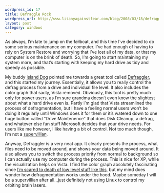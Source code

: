 ```yaml
--- 
wordpress_id: 17
title: Defraggle Rock
wordpress_url: http://www.litanyagainstfear.com/blog/2008/03/18/defraggle-rock/
layout: post
category: windows
---
```


As always, I’m late to jump on the <strike>fail</strike>boat, and this
time I’ve decided to do some serious maintenance on my computer. I’ve
had enough of having to rely on System Restore and worrying that I’ve
lost all of my data, or that my computer is on the brink of death. So,
I’m going to start maintaining my system more, and that’s starting with
keeping my hard drive as tidy and speedy as possible. <!--more-->

My buddy <a href="http://www.theislanddog.com/" target="_blank">Island
Dog</a> pointed me towards a great tool called
<a href="http://www.defraggler.com/">Defraggler</a>, and this started my
journey. Essentially, it allows you to really control the defrag process
from a drive and individual file level. It also includes the color graph
that sadly, Vista removed. Obviously, this tool is pretty much only for
power users, as I’m sure grandma doesn’t even know the slightest about
what a hard drive even is. Partly I’m glad that Vista streamlined the
process of defragmentation, but I have a feeling normal users won’t be
doing it regularly until Windows does it for them or it’s watered down
to one huge button called “Drive Maintenence” that does Disk Cleanup, a
defrag, and whatever else fun stuff Microsoft decides that your drive
needs. For users like me however, I like having a bit of control. Not
too much though, I’m not a
<a href="http://ubergeek.tv/article.php?pid=54">supervillian</a>.

Anyway, Defraggler is a very neat app. It clearly presents the process,
what files need to be moved around, and shows your data being moved
around. It also allows you to switch the process priority from normal to
background so I can actually use my computer during the process. This is
nice for XP, while the visualization helps on Vista. I find the color
graph absolutely fascinating since
<a href="http://www.litanyagainstfear.com/blog/2007/11/27/im-afraid-of-low-level-programming/">I’m
scared to death of low level stuff like this</a>, but my mind does
wonder how defragmentation works under the hood. Maybe someday I will be
a supervillian after all…just definitely not using Linux to control my
orbiting brain lasers.
